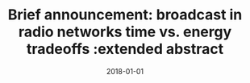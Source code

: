 ---
# Documentation: https://wowchemy.com/docs/managing-content/

title: 'Brief announcement: broadcast in radio networks time vs. energy tradeoffs
  :extended abstract'
subtitle: ''
summary: ''
authors:
- Marek Klonowski
- Dominik S. Pająk
tags: []
categories: []
date: '2018-01-01'
lastmod: 2022-10-07T05:14:14Z
featured: false
draft: false

# Featured image
# To use, add an image named `featured.jpg/png` to your page's folder.
# Focal points: Smart, Center, TopLeft, Top, TopRight, Left, Right, BottomLeft, Bottom, BottomRight.
image:
  caption: ''
  focal_point: ''
  preview_only: false

# Projects (optional).
#   Associate this post with one or more of your projects.
#   Simply enter your project's folder or file name without extension.
#   E.g. `projects = ["internal-project"]` references `content/project/deep-learning/index.md`.
#   Otherwise, set `projects = []`.
projects: []
publishDate: '2022-10-07T05:14:13.249276Z'
publication_types:
- '1'
abstract: ''
publication: "*PODC '18 : proceedings of the 2018 ACM Symposium on Principles of Distributed\
  \ Computing.*"
doi: 10.1145/3212734.3212786
---